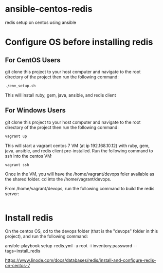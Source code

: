 # ansible-centos-redis

redis setup on centos using ansible

# Configure OS before installing redis 

## For CentOS Users 

git clone this project to your host computer and navigate to the root directory of the project then run the following command:

```bash
./env_setup.sh
```

This will install ruby, gem, java, ansible, and redis client 

## For Windows Users

git clone this project to your host computer and navigate to the root directory of the project then run the following command:

```bash
vagrant up
```

This will start a vagrant centos 7 VM (at ip 192.168.10.12) with ruby, gem, java, ansible, and redis client pre-installed. Run the following command to ssh into the centos VM:

```bash
vagrant ssh
```

Once in the VM, you will have the /home/vagrant/devops foler available as the shared folder. cd into the /home/vagrant/devops.

From /home/vagrant/devops, run the following command to build the redis server:

```bash

```

# Install redis

On the centos OS, cd to the devops folder (that is the "devops" folder in this project), and run the following command:

ansible-playbook setup-redis.yml -u root -i inventory.password --tags=install_redis

https://www.linode.com/docs/databases/redis/install-and-configure-redis-on-centos-7